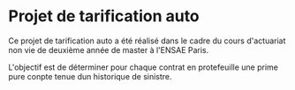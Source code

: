 # Projet de tarification auto 
Ce projet de tarification auto a été réalisé dans le cadre du cours d'actuariat non vie de deuxième année de master à l'ENSAE Paris.

L'objectif est de déterminer pour chaque contrat en protefeuille une prime pure conpte tenue dun historique de sinistre. 

